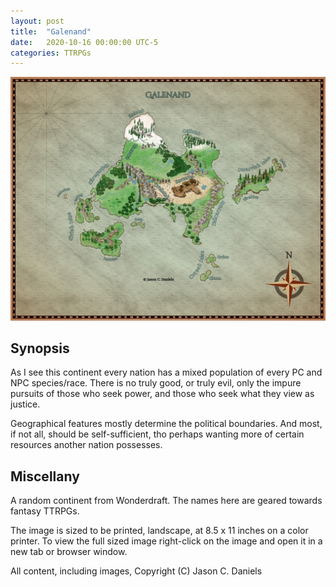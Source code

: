 ```yaml
---
layout: post
title:  "Galenand"
date:   2020-10-16 00:00:00 UTC-5  
categories: TTRPGs
---
```

![The continent of Galenand](/ttrpgs/maps/Galenand.jpg)

## Synopsis

As I see this continent every nation has a mixed population of every PC and NPC species/race. 
There is no truly good, or truly evil, only the impure pursuits of those who seek power, and those
who seek what they view as justice.

Geographical features mostly determine the political boundaries. And most, if not all, should be
self-sufficient, tho perhaps wanting more of certain resources another nation possesses.

## Miscellany

A random continent from Wonderdraft. The names here are geared towards fantasy TTRPGs.

The image is sized to be printed, landscape, at 8.5 x 11 inches on a color printer.
To view the full sized image right-click on the image and open it in a new tab or browser window.

All content, including images, Copyright (C) Jason C. Daniels

[link-ref]: http://jason-c-daniels.net/

